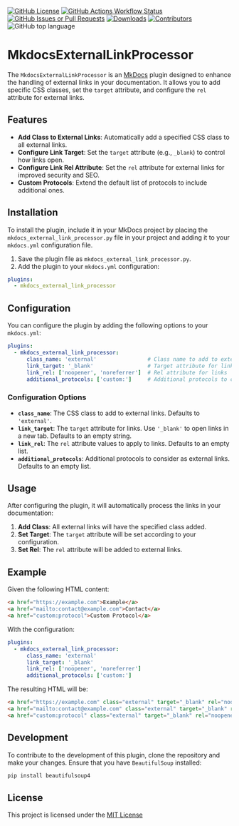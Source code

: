 [![GitHub License](https://img.shields.io/github/license/StellarWolfEntertainment/mkdocs_external_link_processor)](LICENSE.md)
[![GitHub Actions Workflow Status](https://img.shields.io/github/actions/workflow/status/StellarWolfEntertainment/mkdocs_external_link_processor/.github%2Fworkflows%2Fworkflow.yml)](https://github.com/StellarWolfEntertainment/mkdocs_external_link_processor/actions/workflows/workflow.yml)
[![GitHub Issues or Pull Requests](https://img.shields.io/github/issues/StellarWolfEntertainment/mkdocs_external_link_processor)](https://github.com/StellarWolfEntertainment/mkdocs_external_link_processor/issues)
[![Downloads](https://img.shields.io/github/downloads/StellarWolfEntertainment/mkdocs_external_link_processor/total)](https://github.com/StellarWolfEntertainment/mkdocs_external_link_processor/releases)
[![Contributors](https://img.shields.io/github/contributors/StellarWolfEntertainment/mkdocs_external_link_processor)](https://github.com/StellarWolfEntertainment/mkdocs_external_link_processor/graphs/contributors)
![GitHub top language](https://img.shields.io/github/languages/top/StellarWolfEntertainment/mkdocs_external_link_processor)

# MkdocsExternalLinkProcessor

The `MkdocsExternalLinkProcessor` is an [MkDocs](https://mkdocs.org) plugin designed to enhance the handling of external links in your documentation. It allows you to add specific CSS classes, set the `target` attribute, and configure the `rel` attribute for external links.

## Features

- **Add Class to External Links**: Automatically add a specified CSS class to all external links.
- **Configure Link Target**: Set the `target` attribute (e.g., `_blank`) to control how links open.
- **Configure Link Rel Attribute**: Set the `rel` attribute for external links for improved security and SEO.
- **Custom Protocols**: Extend the default list of protocols to include additional ones.

## Installation

To install the plugin, include it in your MkDocs project by placing the `mkdocs_external_link_processor.py` file in your project and adding it to your `mkdocs.yml` configuration file.

1. Save the plugin file as `mkdocs_external_link_processor.py`.
2. Add the plugin to your `mkdocs.yml` configuration:
```yaml
plugins:
  - mkdocs_external_link_processor
```

## Configuration

You can configure the plugin by adding the following options to your `mkdocs.yml`:

```yaml
plugins:
  - mkdocs_external_link_processor:
      class_name: 'external'                # Class name to add to external links
      link_target: '_blank'                 # Target attribute for links
      link_rel: ['noopener', 'noreferrer']  # Rel attribute for links
      additional_protocols: ['custom:']     # Additional protocols to consider as external
```

### Configuration Options

- **`class_name`**: The CSS class to add to external links. Defaults to `'external'`.
- **`link_target`**: The `target` attribute for links. Use `'_blank'` to open links in a new tab. Defaults to an empty string.
- **`link_rel`**: The `rel` attribute values to apply to links. Defaults to an empty list.
- **`additional_protocols`**: Additional protocols to consider as external links. Defaults to an empty list.

## Usage

After configuring the plugin, it will automatically process the links in your documentation:

1. **Add Class**: All external links will have the specified class added.
2. **Set Target**: The `target` attribute will be set according to your configuration.
3. **Set Rel**: The `rel` attribute will be added to external links.

## Example

Given the following HTML content:

```html
<a href="https://example.com">Example</a>
<a href="mailto:contact@example.com">Contact</a>
<a href="custom:protocol">Custom Protocol</a>
```

With the configuration:

```yaml
plugins:
  - mkdocs_external_link_processor:
      class_name: 'external'
      link_target: '_blank'
      link_rel: ['noopener', 'noreferrer']
      additional_protocols: ['custom:']
```

The resulting HTML will be:

```html
<a href="https://example.com" class="external" target="_blank" rel="noopener noreferrer">Example</a>
<a href="mailto:contact@example.com" class="external" target="_blank" rel="noopener noreferrer">Contact</a>
<a href="custom:protocol" class="external" target="_blank" rel="noopener noreferrer">Custom Protocol</a>
```

## Development

To contribute to the development of this plugin, clone the repository and make your changes. Ensure that you have `BeautifulSoup` installed:

```bash
pip install beautifulsoup4
```

## License

This project is licensed under the [MIT License](LICENSE.md)
